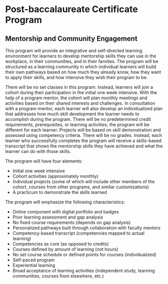 Post-baccalaureate Certificate Program
=======================================

Mentorship and Community Engagement
-----------------------------------

This program will provide an integrative and self-directed learning environment for learners to develop mentorship skills they can use in the workplace,  in their communities, and in their families. The program will be structured as a learning community in which individual learners will build their own pathways based on how much they already know, how they want to apply their skills, and how intensive they wish their program to be. 

 There will be no set classes in this program.  Instead,  learners will join a cohort during their participation in the initial one week intensive. With the help of a program mentor, the cohort will plan monthly meetings and activities based on their shared interests and challenges. In consultation with a program mentor, each learner will also develop an individualized plan that addresses how much skill development the learner needs to accomplish during the program. There will be no predetermined credit requirements, prerequisites, or learning activities; the program will be different for each learner. Projects will be based on skill demonstration and assessed using competency criteria. There will be no grades. Instead, each learner who successfully completes the program will receive a skills-based transcript that shows the mentorship skills they have achieved and what the learner can do with those skills. 

The program will have four elements:

* Initial one week intensive
* Cohort activities (approximately monthly) 
* Individual projects (some of which will include other members of the cohort,   courses from other programs, and similar customizations) 
* A practicum to demonstrate the skills learned

The program will emphasize the following characteristics:

* Online component with digital portfolio and badges
* Prior learning assessment and gap analysis
* No fixed course requirements (depends on gap analysis)
* Personalized pathways built through collaboration with faculty mentors
* Competency-based transcript (competencies mapped to actual learning)
* Competencies as core (as opposed to credits)
* Courses defined by amount of learning (not hours)
* No set course schedule or defined points for courses (individualized) 
* Self-paced program
* Experiential learning
* Broad acceptance of learning activities (independent study, learning communities, courses from elsewhere, etc.) 


